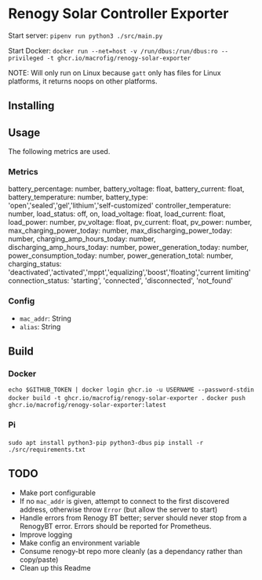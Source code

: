 # Renogy Solar Controller Exporter

Start server: `pipenv run python3 ./src/main.py`

Start Docker: `docker run --net=host -v /run/dbus:/run/dbus:ro --privileged -t ghcr.io/macrofig/renogy-solar-exporter`

NOTE: Will only run on Linux because `gatt` only has files for Linux platforms, it returns noops on other platforms.

## Installing

## Usage

The following metrics are used.

### Metrics

battery_percentage: number,
battery_voltage: float,
battery_current: float,
battery_temperature: number,
battery_type: 'open','sealed','gel','lithium','self-customized'
controller_temperature: number,
load_status: off, on,
load_voltage: float,
load_current: float,
load_power: number,
pv_voltage: float,
pv_current: float,
pv_power: number,
max_charging_power_today: number,
max_discharging_power_today: number,
charging_amp_hours_today: number,
discharging_amp_hours_today: number,
power_generation_today: number,
power_consumption_today: number,
power_generation_total: number,
charging_status: 'deactivated','activated','mppt','equalizing','boost','floating','current limiting'
connection_status: 'starting', 'connected', 'disconnected', 'not_found'

### Config

- `mac_addr`: String
- `alias`: String

## Build

### Docker

`echo $GITHUB_TOKEN | docker login ghcr.io -u USERNAME --password-stdin`
`docker build -t ghcr.io/macrofig/renogy-solar-exporter .`
`docker push ghcr.io/macrofig/renogy-solar-exporter:latest`

### Pi

`sudo apt install python3-pip python3-dbus`
`pip install -r ./src/requirements.txt`

## TODO

- Make port configurable
- If no `mac_addr` is given, attempt to connect to the first discovered address, otherwise throw `Error` (but allow the server to start)
- Handle errors from Renogy BT better; server should never stop from a RenogyBT error. Errors should be reported for Prometheus.
- Improve logging
- Make config an environment variable
- Consume renogy-bt repo more cleanly (as a dependancy rather than copy/paste)
- Clean up this Readme
